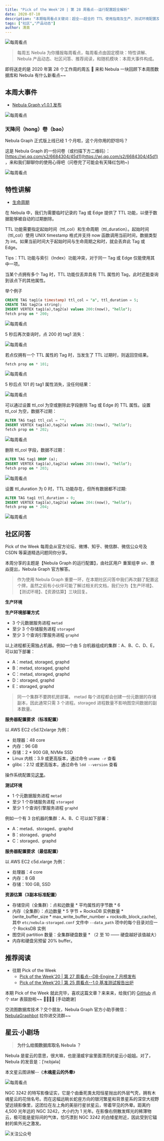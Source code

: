 ```yaml
---
title: "Pick of the Week'20 | 第 28 周看点--运行配置超全解析"
date: 2020-07-10
description: "本期每周看点关键词：超全——超全的 TTL 使用指南及生产、测试环境配置及资源估算方法。"
tags: ["社区","产品动态"]
author: 清蒸
---
```


![每周看点](https://www-cdn.nebula-graph.com.cn/nebula-blog/PotW.png)

> 每周五 Nebula 为你播报每周看点，每周看点由固定模块：特性讲解、Nebula 产品动态、社区问答、推荐阅读，和随机模块：本周大事件构成。

即将送走的是 2020 年第 28 个工作周的周五 🌝 来和 Nebula 一块回顾下本周图数据库和 Nebula 有什么新看点~~

## 本周大事件

- [Nebula Graph v1.0.1 发布](https://nebula-graph.com.cn/posts/nebula-graph-1.0.1-release-note/)

![每周看点](https://www-cdn.nebula-graph.com.cn/nebula-blog/PotW202801.png)

### 天降问（hong）卷（bao）

Nebula Graph 正式版上线已经 1 个月啦，这个月你用的舒坦吗？

这是 Nebula Graph 的一份问卷（或扫描下方二维码）：[https://wj.qq.com/s2/6684304/45d1](https://wj.qq.com/s2/6684304/45d1) ，来和我们聊聊你的使用心得吧（问卷完了可能会有天降红包哟~)

![每周看点](https://www-cdn.nebula-graph.com.cn/nebula-blog/PotW202802.png)

## 特性讲解

- [生命周期](https://docs.nebula-graph.com.cn/manual-CN/2.query-language/4.statement-syntax/1.data-definition-statements/TTL/)

在 Nebula 中，我们为需要临时记录的 Tag 或 Edge 提供了 TTL 功能，以便于数据能够被自动的过期删除。

TTL 功能需要指定起始时间（ttl_col）和生命周期（ttl_duration）。起始时间（ttl_col）使用 UNIX timestamp 格式并支持 now 函数调用当前时间，数据类型为 int。如果当前时间大于起始时间与生命周期之和时，就会丢弃此 Tag 或 Edge。

Tips：TTL 功能与索引（Index）功能冲突，对于同一 Tag 或 Edge 仅能使用其中一项。

当某个点拥有多个 Tag 时，TTL 功能仅丢弃具有 TTL 属性的 Tag，此时还能查询到该点下的其他属性。

举个例子

```sql
CREATE TAG tag1(a timestamp) ttl_col = "a", ttl_duration = 5;
CREATE TAG tag2(a string);
INSERT VERTEX tag1(a),tag2(a) values 200:(now(), "hello");
fetch prop on * 200;
```

![每周看点](https://www-cdn.nebula-graph.com.cn/nebula-blog/PotW202803.png)

5 秒后再次查询时，点 200 的 tag1 消失：

![每周看点](https://www-cdn.nebula-graph.com.cn/nebula-blog/PotW202804.png)

若点仅拥有一个 TTL 属性的 Tag 时，当发生了 TTL 过期时，则返回空结果。

```sql
fetch prop on * 101;
```

![每周看点](https://www-cdn.nebula-graph.com.cn/nebula-blog/PotW202805.png)

5 秒后点 101 的 tag1 属性消失，没任何结果：

![每周看点](https://www-cdn.nebula-graph.com.cn/nebula-blog/PotW202806.png)

可以通过设置 ttl_col 为空或删除此字段删除 Tag 或 Edge 的 TTL 属性。设置 ttl_col 为空，数据不过期：

```sql
ALTER TAG tag1 ttl_col = "";
INSERT VERTEX tag1(a),tag2(a) values 202:(now(), "hello");
fetch prop on * 202;
```

![每周看点](https://www-cdn.nebula-graph.com.cn/nebula-blog/PotW202807.png)

删除 ttl_col 字段，数据不过期：

```sql
ALTER TAG tag1 DROP (a);
INSERT VERTEX tag1(a),tag2(a) values 203:(now(), "hello");
fetch prop on * 203;
```

![每周看点](https://www-cdn.nebula-graph.com.cn/nebula-blog/PotW202808.png)

设置 ttl_duration 为 0 时，TTL 功能存在，但所有数据都不过期:

```sql
ALTER TAG tag1 ttl_duration = 0;
INSERT VERTEX tag1(a),tag2(a) values 204:(now(), "hello");
fetch prop on * 204;
```

![每周看点](https://www-cdn.nebula-graph.com.cn/nebula-blog/PotW202809.png)

## 社区问答

Pick of the Week 每周会从官方论坛、微博、知乎、微信群、微信公众号及 CSDN 等渠道精选问题同你分享。

本周分享的主题是【Nebula Graph 的运行配置】，由社区用户 重案组李 sir、景焱提出，Nebula Graph 官方解答。

> 作为使用 Nebula Graph 重要一环，在本期社区问答中我们再次翻了配置这个牌，虽然之前有小伙伴可能了解过相关的文档，我们分为【生产环境】、【测试环境】、【资源估算】三块回复。

**生产环境**

**生产环境部署方式**

- 3 个元数据服务进程 `metad`
- 至少 3 个存储服务进程 `storaged`
- 至少 3 个查询引擎服务进程 `graphd`

以上进程都无需独占机器。例如一个由 5 台机器组成的集群：A、B、C、D、E，可以如下部署：

- A：metad, storaged, graphd
- B：metad, storaged, graphd
- C：metad, storaged, graphd
- D：storaged, graphd
- E：storaged, graphd
> 同一个集群不要跨机房部署。 metad 每个进程都会创建一份元数据的存储副本，因此通常只需 3 个进程。storaged 进程数量不影响图空间数据的副本数量。

**服务器配置要求（标准配置）**

以 AWS EC2 c5d.12xlarge 为例：

- 处理器：48 core
- 内存：96 GB
- 存储：2 * 900 GB, NVMe SSD
- Linux 内核：3.9 或更高版本，通过命令 `uname -r` 查看
- glibc：2.12 或更高版本，通过命令 `ldd --version` 查看

操作系统配置见[这里](https://docs.nebula-graph.com.cn/manual-CN/3.build-develop-and-administration/3.configurations/7.kernel-config/)。

**测试环境**

- 1 个元数据服务进程 `metad`
- 至少 1 个存储服务进程 `storaged`
- 至少 1 个查询引擎服务进程 `graphd`

例如一个有 3 台机器的集群：A、B、C 可以如下部署：

- A：metad、storaged、graphd
- B：storaged、graphd
- C：storaged、graphd

**服务器配置要求（最低配置）**

以 AWS EC2 c5d.xlarge 为例：

- 处理器：4 core
- 内存：8 GB
- 存储：100 GB, SSD

**资源估算（3副本标准配置）**

- 存储空间（全集群）：点和边数量 * 平均属性的字节数 * 6
- 内存（全集群）：点边数量 * 5 字节 + RocksDB 实例数量 * (write_buffer_size * max_write_buffer_number + rocksdb_block_cache), 其中 `etc/nebula-storaged.conf` 文件中 `--data_path` 项中的每个目录对应一个 RocksDB 实例
- 图空间 partition 数量：全集群硬盘数量 * （2 至 10 —— 硬盘越好该值越大）
- 内存和硬盘另预留 20% buffer。

## 推荐阅读

- 往期 Pick of the Week
   - [Pick of the Week'20 | 第 27 周看点--DB-Engine 7 月榜发布](https://nebula-graph.com.cn/posts/nebula-graph-weekly-pickup-2020-07-03/)
   - [Pick of the Week'20 | 第 25 周看点--1.0 基准测试报告出炉](https://nebula-graph.com.cn/posts/nebula-graph-weekly-pickup-2020-06-19/)

本期 Pick of the Week 就此完毕，喜欢这篇文章？来来来，给我们的 [GitHub](https://github.com/vesoft-inc/nebula) 点个 star 表鼓励啦~~ 🙇‍♂️🙇‍♀️ [手动跪谢]

交流图数据库技术？交个朋友，Nebula Graph 官方小助手微信：[NebulaGraphbot](https://www-cdn.nebula-graph.com.cn/nebula-blog/nbot.png) 拉你进交流群~~

## 星云·小剧场

>**为什么给图数据库取名 Nebula ？**

Nebula 是星云的意思，很大嘛，也是漫威宇宙里面漂亮的星云小姐姐。对了，Nebula 的发音是：[ˈnɛbjələ]

本文星云图讲解--《**木魂星云的外晕**》

![每周看点](https://www-cdn.nebula-graph.com.cn/nebula-blog/PotW2028Nebula.png)

NGC 3242 的特写影像证实，它是个由垂死类太阳恒星抛出的外层气壳，拥有木魂星云的花俏名号。而在这幅远眺长蛇座方向的银河繁星和背景星系的深空大视野望远镜影像里，这团位在左上角的美丽行星状星云，带着罕见的外晕。距离约 4,500 光年远的 NGC 3242，大小约为 1 光年。在影像右侧散发辉光的稀薄物云，极可能是星际间的气体，恰巧漂到 NGC 3242 的白矮星附近，因此受到它辐射的紫外光之激发。

![关注公众号](https://www-cdn.nebula-graph.com.cn/nebula-blog/WeChatOffical.png)
